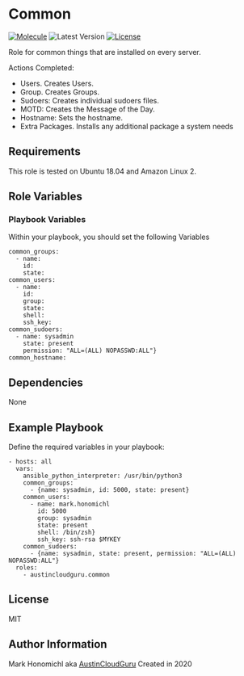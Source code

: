 Common
=========
[![Molecule](https://github.com/austincloudguru/ansible-role-common/workflows/Molecule/badge.svg?event=push)](https://github.com/austincloudguru/ansible-role-common/actions?query=workflow%3AMolecule)
![Latest Version](https://img.shields.io/github/v/tag/austincloudguru/ansible-role-common?sort=semver&label=Latest%20Version) 
[![License](https://img.shields.io/github/license/austincloudguru/ansible-role-common)](https://github.com/austincloudguru/ansible-role-common/blob/master/LICENSE)

Role for common things that are installed on every server.  

Actions Completed:
- Users.  Creates Users.
- Group. Creates Groups.
- Sudoers: Creates individual sudoers files.
- MOTD: Creates the Message of the Day.
- Hostname: Sets the hostname.
- Extra Packages. Installs any additional package a system needs

Requirements
------------
This role is tested on Ubuntu 18.04 and Amazon Linux 2.  

Role Variables
--------------
### Playbook Variables
Within your playbook, you should set the following Variables

    common_groups:
      - name:
        id:
        state:
    common_users:
      - name:
        id:
        group:
        state:
        shell: 
        ssh_key:  
    common_sudoers:
      - name: sysadmin
        state: present
        permission: "ALL=(ALL) NOPASSWD:ALL"}
    common_hostname: 

Dependencies
------------
None

Example Playbook
----------------
Define the required variables in your playbook:

    - hosts: all
      vars:
        ansible_python_interpreter: /usr/bin/python3
        common_groups:
          - {name: sysadmin, id: 5000, state: present}
        common_users:
          - name: mark.honomichl
            id: 5000
            group: sysadmin
            state: present
            shell: /bin/zsh}
            ssh_key: ssh-rsa $MYKEY
        common_sudoers:
          - {name: sysadmin, state: present, permission: "ALL=(ALL) NOPASSWD:ALL"}
      roles:
        - austincloudguru.common

License
-------
MIT

Author Information
------------------
Mark Honomichl aka [AustinCloudGuru](https://austincloud.guru)
Created in 2020 
